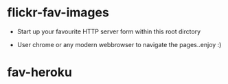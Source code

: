 # flickr-fav-images

- Start up your favourite HTTP server form within this root dirctory

- User chrome or any modern webbrowser to navigate the pages..enjoy :)
 

# fav-heroku
